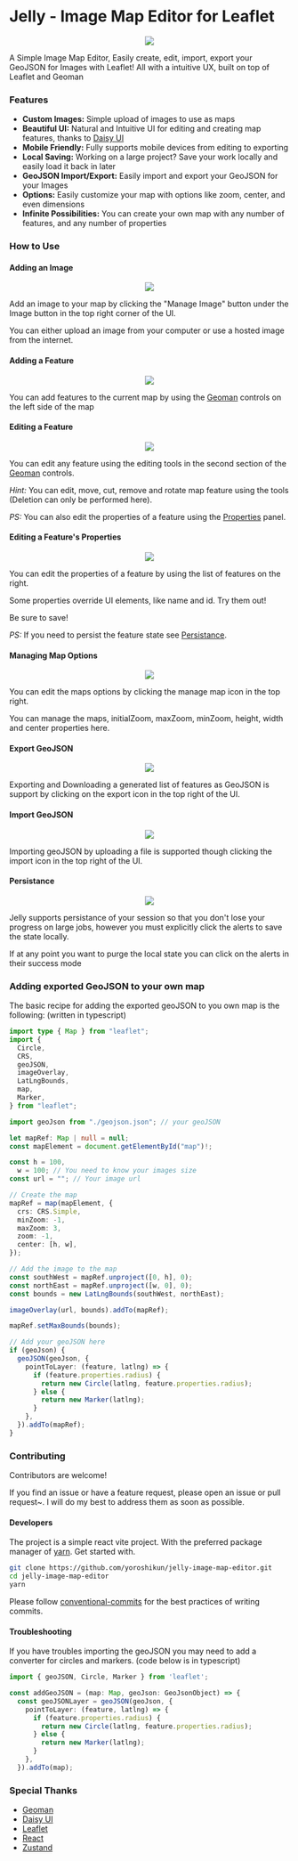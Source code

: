 # Jelly - Image Map Editor for Leaflet

<p align="center">
  <img src="https://github.com/yoroshikun/jelly-image-map-editor/raw/main/public/card.webp" />
 <p>A Simple Image Map Editor, Easily create, edit, import, export your GeoJSON for Images with Leaflet! All with a intuitive UX, built on top of Leaflet and Geoman</p> 
</p>

### Features

- **Custom Images:** Simple upload of images to use as maps
- **Beautiful UI:** Natural and Intuitive UI for editing and creating map features, thanks to [Daisy UI](https://daisyui.com/)
- **Mobile Friendly:** Fully supports mobile devices from editing to exporting
- **Local Saving:** Working on a large project? Save your work locally and easily load it back in later
- **GeoJSON Import/Export:** Easily import and export your GeoJSON for your Images
- **Options:** Easily customize your map with options like zoom, center, and even dimensions
- **Infinite Possibilities:** You can create your own map with any number of features, and any number of properties

### How to Use

#### Adding an Image

<p align="center">
  <img src="https://github.com/yoroshikun/jelly-image-map-editor/raw/main/public/promo-gifs/add-image.gif" />
</p>

Add an image to your map by clicking the "Manage Image" button under the Image button in the top right corner of the UI.

You can either upload an image from your computer or use a hosted image from the internet.

#### Adding a Feature

<p align="center">
  <img src="https://github.com/yoroshikun/jelly-image-map-editor/raw/main/public/promo-gifs/add-feature.gif" />
</p>

You can add features to the current map by using the [Geoman](https://github.com/geoman-io/leaflet-geoman) controls on the left side of the map

#### Editing a Feature

<p align="center">
  <img src="https://github.com/yoroshikun/jelly-image-map-editor/raw/main/public/promo-gifs/edit-feature-map.gif" />
</p>

You can edit any feature using the editing tools in the second section of the [Geoman](https://github.com/geoman-io/leaflet-geoman) controls.

_Hint:_ You can edit, move, cut, remove and rotate map feature using the tools (Deletion can only be performed here).

_PS:_ You can also edit the properties of a feature using the [Properties](#editing-a-features-properties) panel.

#### Editing a Feature's Properties

<p align="center">
  <img src="https://github.com/yoroshikun/jelly-image-map-editor/raw/main/public/promo-gifs/edit-feature-properties.gif" />
</p>

You can edit the properties of a feature by using the list of features on the right.

Some properties override UI elements, like name and id. Try them out!

Be sure to save!

_PS:_ If you need to persist the feature state see [Persistance](#persistance).

#### Managing Map Options

<p align="center">
  <img src="https://github.com/yoroshikun/jelly-image-map-editor/raw/main/public/promo-gifs/edit-map-options.gif" />
</p>

You can edit the maps options by clicking the manage map icon in the top right.

You can manage the maps, initialZoom, maxZoom, minZoom, height, width and center properties here.

#### Export GeoJSON

<p align="center">
  <img src="https://github.com/yoroshikun/jelly-image-map-editor/raw/main/public/promo-gifs/export-geojson.gif" />
</p>

Exporting and Downloading a generated list of features as GeoJSON is support by clicking on the export icon in the top right of the UI.

#### Import GeoJSON

<p align="center">
  <img src="https://github.com/yoroshikun/jelly-image-map-editor/raw/main/public/promo-gifs/import-geojson.gif" />
</p>

Importing geoJSON by uploading a file is supported though clicking the import icon in the top right of the UI.

#### Persistance

<p align="center">
  <img src="https://github.com/yoroshikun/jelly-image-map-editor/raw/main/public/promo-gifs/persistance.gif" />
</p>

Jelly supports persistance of your session so that you don't lose your progress on large jobs, however you must explicitly click the alerts to save the state locally.

If at any point you want to purge the local state you can click on the alerts in their success mode

### Adding exported GeoJSON to your own map

The basic recipe for adding the exported geoJSON to you own map is the following: (written in typescript)

```ts
import type { Map } from "leaflet";
import {
  Circle,
  CRS,
  geoJSON,
  imageOverlay,
  LatLngBounds,
  map,
  Marker,
} from "leaflet";

import geoJson from "./geojson.json"; // your geoJSON

let mapRef: Map | null = null;
const mapElement = document.getElementById("map")!;

const h = 100,
  w = 100; // You need to know your images size
const url = ""; // Your image url

// Create the map
mapRef = map(mapElement, {
  crs: CRS.Simple,
  minZoom: -1,
  maxZoom: 3,
  zoom: -1,
  center: [h, w],
});

// Add the image to the map
const southWest = mapRef.unproject([0, h], 0);
const northEast = mapRef.unproject([w, 0], 0);
const bounds = new LatLngBounds(southWest, northEast);

imageOverlay(url, bounds).addTo(mapRef);

mapRef.setMaxBounds(bounds);

// Add your geoJSON here
if (geoJson) {
  geoJSON(geoJson, {
    pointToLayer: (feature, latlng) => {
      if (feature.properties.radius) {
        return new Circle(latlng, feature.properties.radius);
      } else {
        return new Marker(latlng);
      }
    },
  }).addTo(mapRef);
}
```

### Contributing

Contributors are welcome!

If you find an issue or have a feature request, please open an issue or pull request~. I will do my best to address them as soon as possible.

#### Developers

The project is a simple react vite project. With the preferred package manager of [yarn](https://yarnpkg.com/). Get started with.

```bash
git clone https://github.com/yoroshikun/jelly-image-map-editor.git
cd jelly-image-map-editor
yarn
```

Please follow [conventional-commits](https://www.conventionalcommits.org/en/v1.0.0/) for the best practices of writing commits.

#### Troubleshooting

If you have troubles importing the geoJSON you may need to add a converter for circles and markers. (code below is in typescript)

```ts
import { geoJSON, Circle, Marker } from 'leaflet';

const addGeoJSON = (map: Map, geoJson: GeoJsonObject) => {
  const geoJSONLayer = geoJSON(geoJson, {
    pointToLayer: (feature, latlng) => {
      if (feature.properties.radius) {
        return new Circle(latlng, feature.properties.radius);
      } else {
        return new Marker(latlng);
      }
    },
  }).addTo(map);
```

### Special Thanks

- [Geoman](https://geoman.io/)
- [Daisy UI](https://daisyui.com/)
- [Leaflet](https://leafletjs.com/)
- [React](https://reactjs.org/)
- [Zustand](https://zustand-demo.pmnd.rs/)
